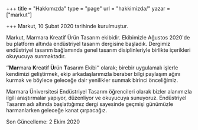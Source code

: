 +++
title = "Hakkımızda"
type = "page"
url = "hakkimizda/"
yazar = ["markut"]

+++
Markut, 10 Şubat 2020 tarihinde kurulmuştur.

Markut, Marmara Kreatif Ürün Tasarım ekibidir. Ekibimizle Ağustos 2020'de bu platform altında endüstriyel tasarım dergisine başladık. Dergimiz endüstriyel tasarım bağlamında genel tasarım disiplinleriyle birlikte içerikleri okuyucuya sunmaktadır.

‘’**Mar**mara **K**reatif **Ü**rün **T**asarım Ekibi‘’ olarak; birebir uygulamalı işlerle kendimizi geliştirmek, ekip arkadaşlarımızla beraber bilgi paylaşım ağını kurmak ve böylece geleceğe dair yenilikler sunmak birinci önceliğimiz.

Marmara Üniversitesi Endüstriyel Tasarım öğrencileri olarak bizler alanımızla ilgili araştırmalar yapıyor, düzenliyor ve okuyucuya sunuyoruz. Endüstriyel Tasarım adı altında başlattığımız dergi sayesinde geçmişi günümüzle harmanlarken geleceğe kanat çırpacağız.

Son Güncelleme: 2 Ekim 2020